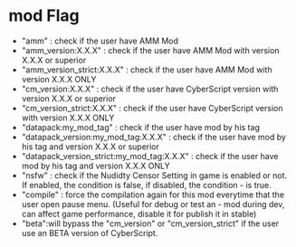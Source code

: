 # mod Flag

- "amm" : check if the user have AMM Mod
- "amm_version:X.X.X" : check if the user have AMM Mod with version X.X.X or superior
- "amm_version_strict:X.X.X" : check if the user have AMM Mod with version X.X.X ONLY
- "cm_version:X.X.X" : check if the user have CyberScript version with version X.X.X or superior
- "cm_version_strict:X.X.X" : check if the user have CyberScript version with version X.X.X ONLY
- "datapack:my_mod_tag" : check if the user have mod by his tag
- "datapack_version:<span></span>my_mod_tag:X.X.X" : check if the user have mod by his tag and version X.X.X or superior
- "datapack_version_strict:<span></span>my_mod_tag:X.X.X" : check if the user have mod by his tag and version X.X.X ONLY
- "nsfw" : check if the Nudidty Censor Setting in game is enabled or not. If enabled, the condition is false, if disabled, the condition - is true.
- "compile" : force the compilation again for this mod everytime that the user open pause menu. (Useful for debug or test an - mod during dev, can affect game performance, disable it for publish it in stable)
- "beta":will bypass the "cm_version" or "cm_version_strict" if the user use an BETA version of CyberScript.